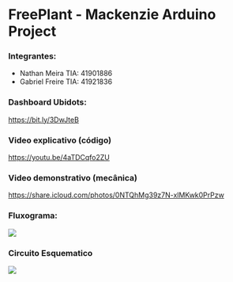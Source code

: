 # FreePlant - Mackenzie Arduino Project

<h3> Integrantes:</h3>

- Nathan Meira  TIA: 41901886
- Gabriel Freire TIA: 41921836

### Dashboard Ubidots:
https://bit.ly/3DwJteB

### Video explicativo (código)
https://youtu.be/4aTDCqfo2ZU

### Video demonstrativo (mecânica)
https://share.icloud.com/photos/0NTQhMg39z7N-xlMKwk0PrPzw

### Fluxograma:
<img src="https://cdn.discordapp.com/attachments/704873438443077673/911415734394056775/Fluxograma.png">

### Circuito Esquematico
<img src="https://cdn.discordapp.com/attachments/704873438443077673/911439909913522186/WhatsApp_Image_2021-11-19_at_23.14.55.jpeg"> 
